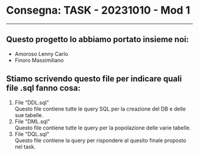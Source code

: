 # Consegna: TASK - 20231010 - Mod 1
---

## Questo progetto lo abbiamo portato insieme noi:
* Amoroso Lenny Carlo
* Finoro Massimiliano

## Stiamo scrivendo questo file per indicare quali file .sql fanno cosa:
1. File "DDL.sql"  
   Questo file contiene tutte le query SQL per la creazione del DB e delle sue tabelle.
2. File "DML.sql"  
   Questo file contiene tutte le query per la popolazione delle varie tabelle.
3. File "DQL.sql"  
   Questo file contiene la query per rispondere al quesito finale proposto nel task.
